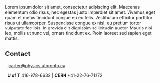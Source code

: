Lorem ipsum dolor sit amet, consectetur adipiscing elit. Maecenas elementum odio risus, nec egestas justo imperdiet sit amet. Vivamus eget quam et metus tincidunt congue eu eu felis. Vestibulum efficitur porttitor risus ut ullamcorper. Suspendisse congue ex nisl, eu pretium tortor vulputate facilisis. In gravida elit dignissim sollicitudin auctor. Mauris nisi leo, mollis ut nunc vel, ornare tincidunt ex. Proin laoreet sed sapien eget mattis.

## Contact

<i class="fa fa-envelope-o" aria-hidden="true"></i> &nbsp; [jcarter@physics.utoronto.ca](mailto:jcarter@physics.utoronto.ca)

<i class="fa fa-phone" aria-hidden="true"></i> &nbsp; **U of T** 416-978-6632 | **CERN** +41-22-76-71272
